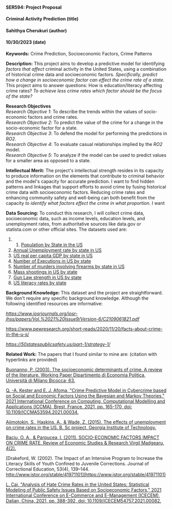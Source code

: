 #### SER594: Project Proposal
#### Criminal Activity Prediction (title)
#### Sahithya Cherukuri (author)
#### 10/30/2023 (date)


**Keywords:** Crime Prediction, Socioeconomic Factors, Crime Patterns

**Description:** 
This project aims to develop a predictive model for identifying *factors that affect* criminal activity in the United States, using a combination of historical crime data and socioeconomic factors. *Specifically, predict how a change in socioeconomic factor can effect the crime rate of a state.* This project aims to answer questions: How is education/literacy affecting crime rates? *To achieve less crime rates which factor should be the focus of the state?*

**Research Objectives** </br>
_Research Objective 1_: To describe the trends within the values of socio-economic factors and crime rates. </br>
_Research Objective 2_: To predict the value of the crime for a change in the socio-economic factor for a state.</br>
_Research Objective 3_: To defend the model for performing the predictions in _RO2_.</br>
_Research Objective 4_: To evaluate casual relationships implied by the _RO2_ model.</br>
_Research Objective 5_: To analyze if the model can be used to predict values for a smaller area as opposed to a state. 

**Intellectual Merit:**
The project's intellectual strength resides in its capacity to produce information on the elements that contribute to criminal behavior and the model's capacity for accurate prediction. I want to find hidden patterns and linkages that support efforts to avoid crime by fusing historical crime data with socioeconomic factors. Reducing crime rates and enhancing community safety and well-being can both benefit from the capacity *to identify what factors effect the crime in what proportion*. I want 

**Data Sourcing:**
To conduct this research, I will collect crime data, socioeconomic data, such as income levels, education levels, and unemployment rates, from authoritative sources like data.gov or statista.com or other official sites. The datasets used are:
1. 1. [Population by State in the US](https://www.statista.com/statistics/183497/population-in-the-federal-states-of-the-us/)
2. [Annual Unemployment rate by state in US](https://www.statista.com/statistics/223675/state-unemployment-rate-in-the-us/)
3. [US real per capita GDP by state in US](https://www.statista.com/statistics/248063/per-capita-us-real-gross-domestic-product-gdp-by-state/)
4. [Number of Executions in US by state](https://www.statista.com/statistics/271100/number-of-executions-in-the-us/)
5. [Number of murders involving firearms by state in US](https://www.statista.com/statistics/301603/murder-involving-firearms-us/)
6. [Mass shootings in US by state](https://www.statista.com/statistics/811541/mass-shootings-in-the-us-by-state/)
7. [Gun Law strength in US by state](https://www.statista.com/statistics/1358692/leading-states-gun-law-strength-us/)
8. [US literacy rates by state](https://worldpopulationreview.com/state-rankings/us-literacy-rates-by-state)

**Background Knowledge:** 
This dataset and the project are straightforward. We don't require any specific background knowledge. Although the following identified resources are informative:

*https://www.iosrjournals.org/iosr-jhss/papers/Vol.%2021%20Issue9/Version-6/C2109061821.pdf*

https://www.pewresearch.org/short-reads/2020/11/20/facts-about-crime-in-the-u-s/

*https://50statespublicsafety.us/part-1/strategy-1/*

**Related Work:** 
The papers that I found similar to mine are: (citation with hyperlinks are provided)

[Buonanno, P. (2003). The socioeconomic determinants of crime. A review of the literature. Working Paper Dipartimento di Economia Politica, Università di Milano Bicocca; 63.](https://boa.unimib.it/handle/10281/22981)

[Q. -A. Kester and E. J. Afoma, "Crime Predictive Model in Cybercrime based on Social and Economic Factors Using the Bayesian and Markov Theories," 2021 International Conference on Computing, Computational Modelling and Applications (ICCMA), Brest, France, 2021, pp. 165-170, doi: 10.1109/ICCMA53594.2021.00034.](https://ieeexplore.ieee.org/document/9565172)

[Ajimotokin, S., Haskins, A., & Wade, Z. (2015). The effects of unemployment on crime rates in the US. B. Sc project, Georgia Institute of Technology.](https://scholar.google.com/scholar?hl=en&as_sdt=0%2C3&q=Ajimotokin%2C+S.%2C+Haskins%2C+A.%2C+%26+Wade%2C+Z.+%282015%29.+The+effects+of+unemployment+on+crime+rates+in+the+US.+B.+Sc+project%2C+Georgia+Institute+of+Technology.&btnG=)

[Baciu, O. A., & Parpucea, I. (2011). SOCIO-ECONOMIC FACTORS IMPACT ON CRIME RATE. Review of Economic Studies & Research Virgil Madgearu, 4(2).](https://www.ceeol.com/search/article-detail?id=49264)

[Drakeford, W. (2002). The Impact of an Intensive Program to Increase the Literacy Skills of Youth Confined to Juvenile Corrections. Journal of Correctional Education, 53(4), 139–144. http://www.jstor.org/stable/41971101](https://www.jstor.org/stable/41971101)

[L. Cai, "Analysis of Hate Crime Rates in the United States: Statistical Modeling of Public Safety Issues Based on Socioeconomic Factors," 2021 International Conference on E-Commerce and E-Management (ICECEM), Dalian, China, 2021, pp. 388-392, doi: 10.1109/ICECEM54757.2021.00082.](https://ieeexplore.ieee.org/document/9636943)